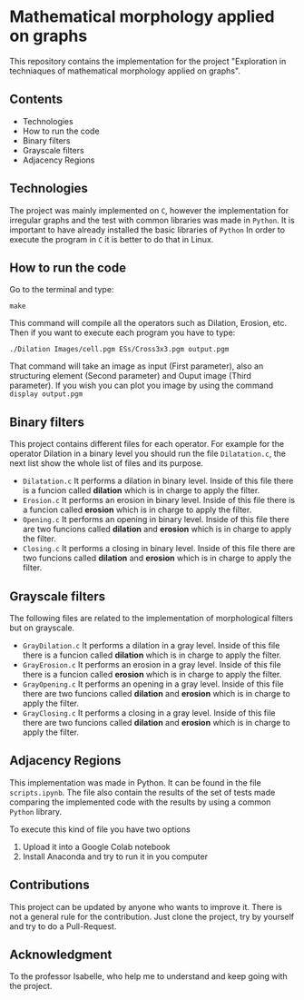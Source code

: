 # Mathematical morphology applied on graphs

This repository contains the implementation for the project "Exploration in techniaques of mathematical morphology applied on graphs". 

## Contents

- Technologies
- How to run the code
- Binary filters 
- Grayscale filters
- Adjacency Regions

## Technologies

The project was mainly implemented on `C`, however the implementation for irregular graphs and the test with common libraries was made in `Python`. It is important to have already installed the basic libraries of `Python` In order to execute the program in `C` it is better to do that in Linux.

## How to run the code

Go to the terminal and type:

```
make
```
This command will compile all the operators such as Dilation, Erosion, etc. Then if you want to execute each program you have to type:

```
./Dilation Images/cell.pgm ESs/Cross3x3.pgm output.pgm
```
That command will take an image as input (First parameter), also an structuring element (Second parameter) and Ouput image (Third parameter). If you wish you can plot you image by using the command `display output.pgm`

## Binary filters 

This project contains different files for each operator. For example for the operator Dilation in a binary level you should run the file `Dilatation.c`, the next list show the whole list of files and its purpose.

- `Dilatation.c` It performs a dilation in binary level. Inside of this file there is a funcion called **dilation** which is in charge to apply the filter.
- `Erosion.c` It performs an erosion in binary level. Inside of this file there is a funcion called **erosion** which is in charge to apply the filter.
- `Opening.c` It performs an opening in binary level. Inside of this file there are two funcions called **dilation** and **erosion** which is in charge to apply the filter.
- `Closing.c` It performs a closing in binary level. Inside of this file there are two funcions called **dilation** and **erosion** which is in charge to apply the filter.

## Grayscale filters

The following files are related to the implementation of morphological filters but on grayscale.

- `GrayDilation.c` It performs a dilation in a gray level. Inside of this file there is a funcion called **dilation** which is in charge to apply the filter.
- `GrayErosion.c` It performs an erosion in a gray level. Inside of this file there is a funcion called **erosion** which is in charge to apply the filter.
- `GrayOpening.c` It performs an opening in a gray level. Inside of this file there are two funcions called **dilation** and **erosion** which is in charge to apply the filter.
- `GrayClosing.c` It performs a closing in a gray level. Inside of this file there are two funcions called **dilation** and **erosion** which is in charge to apply the filter.

## Adjacency Regions

This implementation was made in Python. It can be found in the file `scripts.ipynb`. The file also contain the results of the set of tests made comparing the implemented code with the results by using a common `Python` library.

To execute this kind of file you have two options

1. Upload it into a Google Colab notebook
2. Install Anaconda and try to run it in you computer

## Contributions

This project can be updated by anyone who wants to improve it. There is not a general rule for the contribution. Just clone the project, try by yourself and try to do a Pull-Request.

## Acknowledgment

To the professor Isabelle, who help me to understand and keep going with the project.